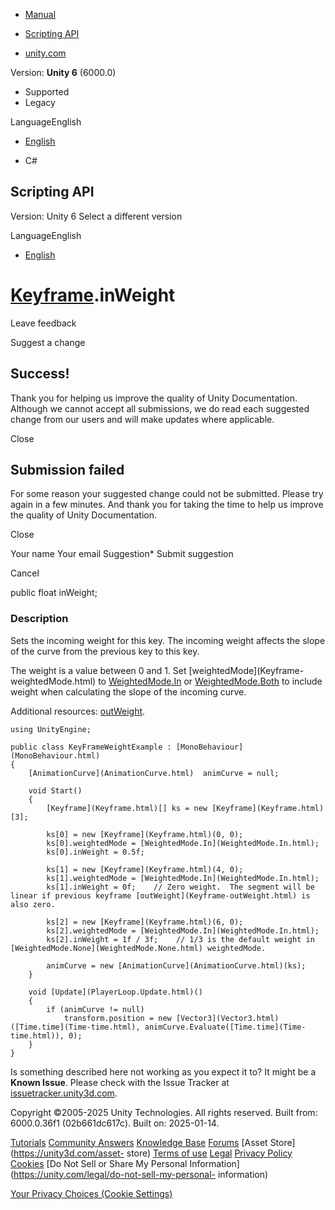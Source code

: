 [ ]()

  * [Manual](../Manual/index.html)
  * [Scripting API](../ScriptReference/index.html)

  * [unity.com](https://unity.com/)

Version: **Unity 6** (6000.0)

  * Supported
  * Legacy

LanguageEnglish

  * [English]()

  * C#

[ ](https://docs.unity3d.com)

## Scripting API

Version: Unity 6 Select a different version

LanguageEnglish

  * [English]()

#  [Keyframe](Keyframe.html).inWeight

Leave feedback

Suggest a change

## Success!

Thank you for helping us improve the quality of Unity Documentation. Although
we cannot accept all submissions, we do read each suggested change from our
users and will make updates where applicable.

Close

## Submission failed

For some reason your suggested change could not be submitted. Please <a>try
again</a> in a few minutes. And thank you for taking the time to help us
improve the quality of Unity Documentation.

Close

Your name Your email Suggestion* Submit suggestion

Cancel

[ ]()

public float inWeight;

### Description

Sets the incoming weight for this key. The incoming weight affects the slope
of the curve from the previous key to this key.

The weight is a value between 0 and 1. Set [weightedMode](Keyframe-
weightedMode.html) to [WeightedMode.In](WeightedMode.In.html) or
[WeightedMode.Both](WeightedMode.Both.html) to include weight when calculating
the slope of the incoming curve.  
  
Additional resources: [outWeight](Keyframe-outWeight.html).

    
    
    using UnityEngine;  
      
    public class KeyFrameWeightExample : [MonoBehaviour](MonoBehaviour.html)
    {
        [AnimationCurve](AnimationCurve.html)  animCurve = null;  
      
        void Start()
        {
            [Keyframe](Keyframe.html)[] ks = new [Keyframe](Keyframe.html)[3];  
      
            ks[0] = new [Keyframe](Keyframe.html)(0, 0);
            ks[0].weightedMode = [WeightedMode.In](WeightedMode.In.html);
            ks[0].inWeight = 0.5f;  
      
            ks[1] = new [Keyframe](Keyframe.html)(4, 0);
            ks[1].weightedMode = [WeightedMode.In](WeightedMode.In.html);
            ks[1].inWeight = 0f;    // Zero weight.  The segment will be linear if previous keyframe [outWeight](Keyframe-outWeight.html) is also zero.  
      
            ks[2] = new [Keyframe](Keyframe.html)(6, 0);
            ks[2].weightedMode = [WeightedMode.In](WeightedMode.In.html);
            ks[2].inWeight = 1f / 3f;    // 1/3 is the default weight in [WeightedMode.None](WeightedMode.None.html) weightedMode.  
      
            animCurve = new [AnimationCurve](AnimationCurve.html)(ks);
        }  
      
        void [Update](PlayerLoop.Update.html)()
        {
            if (animCurve != null)
                transform.position = new [Vector3](Vector3.html)([Time.time](Time-time.html), animCurve.Evaluate([Time.time](Time-time.html)), 0);
        }
    }
    

Is something described here not working as you expect it to? It might be a
**Known Issue**. Please check with the Issue Tracker at
[issuetracker.unity3d.com](https://issuetracker.unity3d.com).

Copyright ©2005-2025 Unity Technologies. All rights reserved. Built from:
6000.0.36f1 (02b661dc617c). Built on: 2025-01-14.

[Tutorials](https://unity3d.com/learn) [Community
Answers](https://answers.unity3d.com) [Knowledge
Base](https://support.unity3d.com/hc/en-us)
[Forums](https://forum.unity3d.com) [Asset Store](https://unity3d.com/asset-
store) [Terms of use](https://docs.unity3d.com/Manual/TermsOfUse.html)
[Legal](https://unity.com/legal) [Privacy
Policy](https://unity.com/legal/privacy-policy)
[Cookies](https://unity.com/legal/cookie-policy) [Do Not Sell or Share My
Personal Information](https://unity.com/legal/do-not-sell-my-personal-
information)

[Your Privacy Choices (Cookie Settings)](javascript:void\(0\);)

